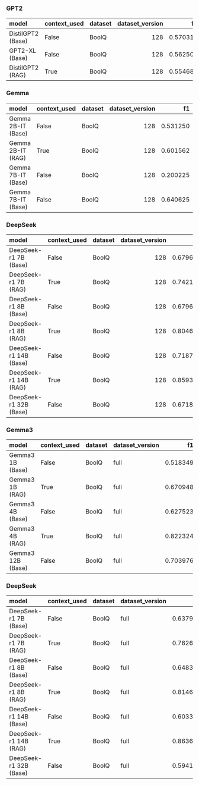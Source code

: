 ### GPT2

| model             | context_used   | dataset   |   dataset_version |       f1 |       em |   total_energy_kWh |   inference_energy_kWh |   retrieval_energy_kWh |   total_emissions_kg |   inference_emissions_kg |   retrieval_emissions_kg |   avg_time_s | total_time   |
|:------------------|:---------------|:----------|------------------:|---------:|---------:|-------------------:|-----------------------:|-----------------------:|---------------------:|-------------------------:|-------------------------:|-------------:|:-------------|
| DistilGPT2 (Base) | False          | BoolQ     |               128 | 0.570312 | 0.570312 |           0.000372 |               0.000372 |               0.000000 |             0.000109 |                 0.000109 |                 0.000000 |     1.364910 | 0:02:54      |
| GPT2-XL (Base)    | False          | BoolQ     |               128 | 0.562500 | 0.562500 |           0.002727 |               0.002727 |               0.000000 |             0.000801 |                 0.000801 |                 0.000000 |    10.018650 | 0:21:22      |
| DistilGPT2 (RAG)  | True           | BoolQ     |               128 | 0.554688 | 0.554688 |           0.000393 |               0.000385 |               0.000009 |             0.000115 |                 0.000112 |                 0.000003 |     1.444815 | 0:03:04      |

### Gemma

| model              | context_used   | dataset   |   dataset_version |       f1 |       em |   total_energy_kWh |   inference_energy_kWh |   retrieval_energy_kWh |   total_emissions_kg |   inference_emissions_kg |   retrieval_emissions_kg |   avg_time_s | total_time   |
|:-------------------|:---------------|:----------|------------------:|---------:|---------:|-------------------:|-----------------------:|-----------------------:|---------------------:|-------------------------:|-------------------------:|-------------:|:-------------|
| Gemma 2B-IT (Base) | False          | BoolQ     |               128 | 0.531250 | 0.531250 |           0.000307 |               0.000307 |               0.000000 |             0.000090 |                 0.000090 |                 0.000000 |     1.127638 | 0:02:24      |
| Gemma 2B-IT (RAG)  | True           | BoolQ     |               128 | 0.601562 | 0.601562 |           0.000597 |               0.000593 |               0.000004 |             0.000175 |                 0.000174 |                 0.000001 |     2.192797 | 0:04:40      |
| Gemma 7B-IT (Base) | False          | BoolQ     |               128 | 0.200225 | 0.132812 |           0.009930 |               0.009930 |               0.000000 |             0.002916 |                 0.002916 |                 0.000000 |    36.476660 | 1:17:49      |
| Gemma 7B-IT (Base) | False          | BoolQ     |               128 | 0.640625 | 0.640625 |           0.009930 |               0.009930 |               0.000000 |             0.002916 |                 0.002916 |                 0.000000 |    36.476660 | 1:17:49      |

### DeepSeek

| model                  | context_used   | dataset   |   dataset_version |       f1 |       em |   total_energy_kWh |   inference_energy_kWh |   retrieval_energy_kWh |   total_emissions_kg |   inference_emissions_kg |   retrieval_emissions_kg |   avg_time_s | total_time   |
|:-----------------------|:---------------|:----------|------------------:|---------:|---------:|-------------------:|-----------------------:|-----------------------:|---------------------:|-------------------------:|-------------------------:|-------------:|:-------------|
| DeepSeek-r1 7B (Base)  | False          | BoolQ     |               128 | 0.679688 | 0.679688 |           0.000199 |               0.000199 |               0.000000 |             0.000058 |                 0.000058 |                 0.000000 |     0.729591 | 0:01:33      |
| DeepSeek-r1 7B (RAG)   | True           | BoolQ     |               128 | 0.742188 | 0.742188 |           0.001048 |               0.001038 |               0.000009 |             0.000308 |                 0.000305 |                 0.000003 |     3.848648 | 0:08:12      |
| DeepSeek-r1 8B (Base)  | False          | BoolQ     |               128 | 0.679688 | 0.679688 |           0.000289 |               0.000289 |               0.000000 |             0.000085 |                 0.000085 |                 0.000000 |     1.060927 | 0:02:15      |
| DeepSeek-r1 8B (RAG)   | True           | BoolQ     |               128 | 0.804688 | 0.804688 |           0.000875 |               0.000868 |               0.000007 |             0.000257 |                 0.000255 |                 0.000002 |     3.215132 | 0:06:51      |
| DeepSeek-r1 14B (Base) | False          | BoolQ     |               128 | 0.718750 | 0.718750 |           0.001663 |               0.001663 |               0.000000 |             0.000488 |                 0.000488 |                 0.000000 |   119.351824 | 4:14:37      |
| DeepSeek-r1 14B (RAG)  | True           | BoolQ     |               128 | 0.859375 | 0.859375 |           0.001572 |               0.001565 |               0.000007 |             0.000462 |                 0.000460 |                 0.000002 |     5.776518 | 0:12:19      |
| DeepSeek-r1 32B (Base) | False          | BoolQ     |               128 | 0.671875 | 0.671875 |           0.001690 |               0.001690 |               0.000000 |             0.000496 |                 0.000496 |                 0.000000 |    93.833055 | 3:20:10      |

### Gemma3

| model             | context_used   | dataset   | dataset_version   |       f1 |       em |   total_energy_kWh |   inference_energy_kWh |   retrieval_energy_kWh |   total_emissions_kg |   inference_emissions_kg |   retrieval_emissions_kg |   avg_time_s | total_time   |
|:------------------|:---------------|:----------|:------------------|---------:|---------:|-------------------:|-----------------------:|-----------------------:|---------------------:|-------------------------:|-------------------------:|-------------:|:-------------|
| Gemma3 1B (Base)  | False          | BoolQ     | full              | 0.518349 | 0.518349 |           0.000031 |               0.000031 |               0.000000 |             0.000009 |                 0.000009 |                 0.000000 |     0.114070 | 0:06:13      |
| Gemma3 1B (RAG)   | True           | BoolQ     | full              | 0.670948 | 0.670948 |           0.000116 |               0.000109 |               0.000008 |             0.000034 |                 0.000032 |                 0.000002 |     0.427030 | 0:23:16      |
| Gemma3 4B (Base)  | False          | BoolQ     | full              | 0.627523 | 0.627523 |           0.000088 |               0.000088 |               0.000000 |             0.000026 |                 0.000026 |                 0.000000 |     0.324581 | 0:17:41      |
| Gemma3 4B (RAG)   | True           | BoolQ     | full              | 0.822324 | 0.822324 |           0.000420 |               0.000412 |               0.000008 |             0.000123 |                 0.000121 |                 0.000002 |     1.542701 | 1:24:04      |
| Gemma3 12B (Base) | False          | BoolQ     | full              | 0.703976 | 0.703976 |           0.000238 |               0.000238 |               0.000000 |             0.000070 |                 0.000070 |                 0.000000 |     0.874645 | 0:47:40      |

### DeepSeek

| model                  | context_used   | dataset   | dataset_version   |       f1 |       em |   total_energy_kWh |   inference_energy_kWh |   retrieval_energy_kWh |   total_emissions_kg |   inference_emissions_kg |   retrieval_emissions_kg |   avg_time_s | total_time   |
|:-----------------------|:---------------|:----------|:------------------|---------:|---------:|-------------------:|-----------------------:|-----------------------:|---------------------:|-------------------------:|-------------------------:|-------------:|:-------------|
| DeepSeek-r1 7B (Base)  | False          | BoolQ     | full              | 0.637920 | 0.637920 |           0.000137 |               0.000137 |               0.000000 |             0.000040 |                 0.000040 |                 0.000000 |     0.504610 | 0:27:30      |
| DeepSeek-r1 7B (RAG)   | True           | BoolQ     | full              | 0.762691 | 0.762691 |           0.000763 |               0.000756 |               0.000007 |             0.000224 |                 0.000222 |                 0.000002 |     2.804774 | 2:32:51      |
| DeepSeek-r1 8B (Base)  | False          | BoolQ     | full              | 0.648318 | 0.648318 |           0.000262 |               0.000262 |               0.000000 |             0.000077 |                 0.000077 |                 0.000000 |     0.961580 | 0:52:24      |
| DeepSeek-r1 8B (RAG)   | True           | BoolQ     | full              | 0.814679 | 0.814679 |           0.000808 |               0.000801 |               0.000007 |             0.000237 |                 0.000235 |                 0.000002 |     2.969289 | 2:41:49      |
| DeepSeek-r1 14B (Base) | False          | BoolQ     | full              | 0.603364 | 0.603364 |           0.000256 |               0.000256 |               0.000000 |             0.000075 |                 0.000075 |                 0.000000 |     0.938821 | 0:51:09      |
| DeepSeek-r1 14B (RAG)  | True           | BoolQ     | full              | 0.863609 | 0.863609 |           0.001533 |               0.001525 |               0.000007 |             0.000450 |                 0.000448 |                 0.000002 |     5.630074 | 5:06:50      |
| DeepSeek-r1 32B (Base) | False          | BoolQ     | full              | 0.594190 | 0.594190 |           0.000541 |               0.000541 |               0.000000 |             0.000159 |                 0.000159 |                 0.000000 |     1.987824 | 1:48:20      |

